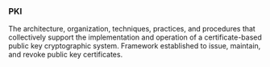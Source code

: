 ### PKI

The architecture, organization, techniques, practices, and procedures that collectively support the implementation and operation of a certificate-based public key cryptographic system. Framework established to issue, maintain, and revoke public key certificates.